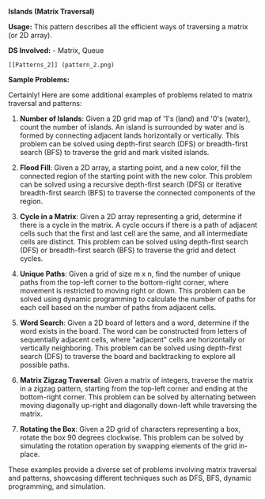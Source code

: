 
**Islands (Matrix Traversal)**

**Usage:** This pattern describes all the efficient ways of traversing a matrix (or 2D array).

**DS Involved:** -  Matrix, Queue


	[[Patterns_2]] (pattern_2.png)

**Sample Problems:**

Certainly! Here are some additional examples of problems related to matrix traversal and patterns:

1. **Number of Islands**:
    Given a 2D grid map of '1's (land) and '0's (water), count the number of islands. An island is surrounded by water and is formed by connecting adjacent lands horizontally or vertically. This problem can be solved using depth-first search (DFS) or breadth-first search (BFS) to traverse the grid and mark visited islands.

2. **Flood Fill**:
    Given a 2D array, a starting point, and a new color, fill the connected region of the starting point with the new color. This problem can be solved using a recursive depth-first search (DFS) or iterative breadth-first search (BFS) to traverse the connected components of the region.

3. **Cycle in a Matrix**:
    Given a 2D array representing a grid, determine if there is a cycle in the matrix. A cycle occurs if there is a path of adjacent cells such that the first and last cell are the same, and all intermediate cells are distinct. This problem can be solved using depth-first search (DFS) or breadth-first search (BFS) to traverse the grid and detect cycles.

4. **Unique Paths**:
    Given a grid of size m x n, find the number of unique paths from the top-left corner to the bottom-right corner, where movement is restricted to moving right or down. This problem can be solved using dynamic programming to calculate the number of paths for each cell based on the number of paths from adjacent cells.

5. **Word Search**:
    Given a 2D board of letters and a word, determine if the word exists in the board. The word can be constructed from letters of sequentially adjacent cells, where "adjacent" cells are horizontally or vertically neighboring. This problem can be solved using depth-first search (DFS) to traverse the board and backtracking to explore all possible paths.

6. **Matrix Zigzag Traversal**:
    Given a matrix of integers, traverse the matrix in a zigzag pattern, starting from the top-left corner and ending at the bottom-right corner. This problem can be solved by alternating between moving diagonally up-right and diagonally down-left while traversing the matrix.

7. **Rotating the Box**:
    Given a 2D grid of characters representing a box, rotate the box 90 degrees clockwise. This problem can be solved by simulating the rotation operation by swapping elements of the grid in-place.

These examples provide a diverse set of problems involving matrix traversal and patterns, showcasing different techniques such as DFS, BFS, dynamic programming, and simulation.